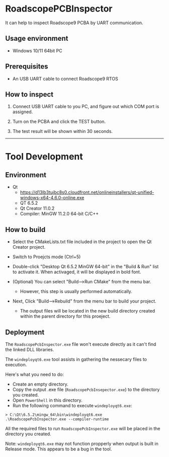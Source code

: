 # RoadscopePCBInspector

It can help to inspect Roadscope9 PCBA by UART communication.

## Usage environment

* Windows 10/11 64bit PC

## Prerequisites

* An USB UART cable to connect Roadscope9 RTOS

## How to inspect

1. Connect USB UART cable to you PC, and figure out which COM port is assigned.

2. Turn on the PCBA and click the TEST button.

3. The test result will be shown within 30 seconds.

----

# Tool Development

## Environment

* Qt
  * https://d13lb3tujbc8s0.cloudfront.net/onlineinstallers/qt-unified-windows-x64-4.6.0-online.exe
  * QT 6.5.2
  * Qt Creator 11.0.2
  * Compiler: MinGW 11.2.0 64-bit C/C++

## How to build

* Select the CMakeLists.txt file included in the project to open the Qt Creator project.

* Switch to Proejcts mode (Ctrl+5)

* Double-click "Desktop Qt 6.5.2 MinGW 64-bit" in the "Build & Run" list to activate it. When activaged, it will be displayed in bold font.

* (Optional) You can select "Build-->Run CMake" from the menu bar.
  * However, this step is usually performed automatically.

* Next, Click "Build-->Rebuild" from the menu bar to build your project.
  * The output files will be located in the new build directory created within the parent directory for this proeject.

## Deployment

The `RoadscopePcbInspector.exe` file won't execute directly as it can't find the linked DLL libraries.

The `windeployqt6.exe` tool assists in gathering the nessecary files to execution.

Here's what you need to do:
* Create an empty directory.
* Copy the output .exe file (`RoadscopePcbInsepector.exe`) to the directory you created.
* Open `PowerShell` in this directory.
* Run the following command to execute `windeployqt6.exe`:

```
> C:\Qt\6.5.2\mingw_64\bin\windeployqt6.exe .\RoadscopePcbInspector.exe --compiler-runtime
```
All the required files to run `RoadscopePcbInspector.exe` will be placed in the directory you created.

Note: `windeployqt6.exe` may not function propperly when output is built in Release mode. This appears to be a bug in the tool.
